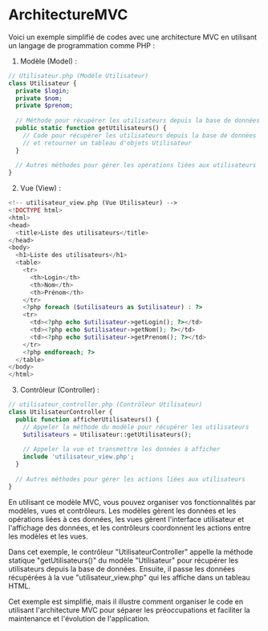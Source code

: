# ArchitectureMVC

Voici un exemple simplifié de codes avec une architecture MVC en utilisant un langage de programmation comme PHP :

1. Modèle (Model) :

```php
// Utilisateur.php (Modèle Utilisateur)
class Utilisateur {
  private $login;
  private $nom;
  private $prenom;
  
  // Méthode pour récupérer les utilisateurs depuis la base de données
  public static function getUtilisateurs() {
    // Code pour récupérer les utilisateurs depuis la base de données
    // et retourner un tableau d'objets Utilisateur
  }
  
  // Autres méthodes pour gérer les opérations liées aux utilisateurs
}
```

2. Vue (View) :

```php
<!-- utilisateur_view.php (Vue Utilisateur) -->
<!DOCTYPE html>
<html>
<head>
  <title>Liste des utilisateurs</title>
</head>
<body>
  <h1>Liste des utilisateurs</h1>
  <table>
    <tr>
      <th>Login</th>
      <th>Nom</th>
      <th>Prénom</th>
    </tr>
    <?php foreach ($utilisateurs as $utilisateur) : ?>
    <tr>
      <td><?php echo $utilisateur->getLogin(); ?></td>
      <td><?php echo $utilisateur->getNom(); ?></td>
      <td><?php echo $utilisateur->getPrenom(); ?></td>
    </tr>
    <?php endforeach; ?>
  </table>
</body>
</html>
```

3. Contrôleur (Controller) :

```php
// utilisateur_controller.php (Contrôleur Utilisateur)
class UtilisateurController {
  public function afficherUtilisateurs() {
    // Appeler la méthode du modèle pour récupérer les utilisateurs
    $utilisateurs = Utilisateur::getUtilisateurs();
    
    // Appeler la vue et transmettre les données à afficher
    include 'utilisateur_view.php';
  }
  
  // Autres méthodes pour gérer les actions liées aux utilisateurs
}
```

En utilisant ce modèle MVC, vous pouvez organiser vos fonctionnalités par modèles, vues et contrôleurs. Les modèles gèrent les données et les opérations liées à ces données, les vues gèrent l'interface utilisateur et l'affichage des données, et les contrôleurs coordonnent les actions entre les modèles et les vues.

Dans cet exemple, le contrôleur "UtilisateurController" appelle la méthode statique "getUtilisateurs()" du modèle "Utilisateur" pour récupérer les utilisateurs depuis la base de données. Ensuite, il passe les données récupérées à la vue "utilisateur_view.php" qui les affiche dans un tableau HTML.

Cet exemple est simplifié, mais il illustre comment organiser le code en utilisant l'architecture MVC pour séparer les préoccupations et faciliter la maintenance et l'évolution de l'application.
